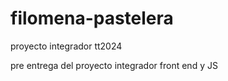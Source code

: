 # filomena-pastelera
proyecto integrador tt2024

pre entrega del proyecto integrador front end y JS
